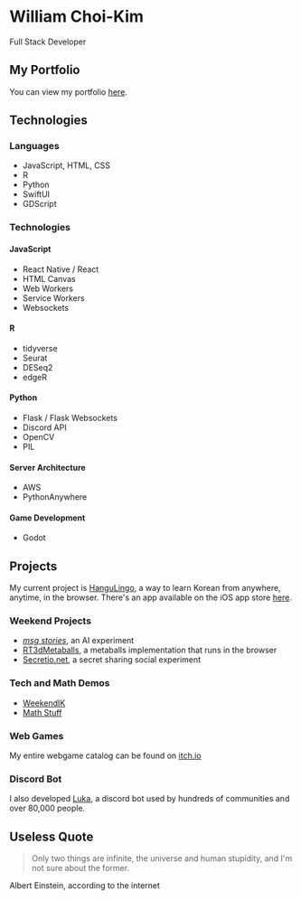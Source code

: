 # William Choi-Kim
Full Stack Developer
## My Portfolio
You can view my portfolio [here](https://www.rockwill.dev).
## Technologies
### Languages
- JavaScript, HTML, CSS
- R
- Python
- SwiftUI
- GDScript
### Technologies
#### JavaScript
- React Native / React
- HTML Canvas
- Web Workers
- Service Workers
- Websockets
#### R
- tidyverse
- Seurat
- DESeq2
- edgeR
#### Python
- Flask / Flask Websockets
- Discord API
- OpenCV
- PIL
#### Server Architecture
- AWS
- PythonAnywhere
#### Game Development
- Godot
## Projects
My current project is [HanguLingo](https://hangulingo.rockwill.dev), a way to learn Korean from anywhere, anytime, in the browser. There's an app available on the iOS app store [here](https://apps.apple.com/us/app/hangulingo/id6452472457).  
### Weekend Projects
- [*msg stories*](https://rockwill.dev/msg-stories), an AI experiment
- [RT3dMetaballs](https://rockwill.dev/RT3dMetaballs), a metaballs implementation that runs in the browser
- [Secretio.net](https://www.secretio.net), a secret sharing social experiment
### Tech and Math Demos
- [WeekendIK](https://rockwill.dev/WeekendIK)
- [Math Stuff](https://github.com/rockwillck/Math-Stuff)
### Web Games
My entire webgame catalog can be found on [itch.io](https://rockwillck.itch.io/)
### Discord Bot
I also developed [Luka](https://luka.sparkplug.page), a discord bot used by hundreds of communities and over 80,000 people.
## Useless Quote
> Only two things are infinite, the universe and human stupidity, and I'm not sure about the former.  

Albert Einstein, according to the internet

